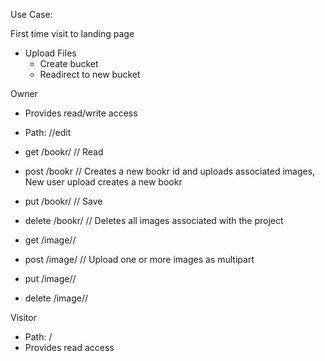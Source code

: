 Use Case:

First time visit to landing page

- Upload Files
  - Create bucket
  - Readirect to new bucket

Owner

- Provides read/write access
- Path: /<bucket-id>/edit

- get /bookr/<bucket-id> // Read
- post /bookr // Creates a new bookr id and uploads associated images, New user upload creates a new bookr
- put /bookr/<bucket-id> // Save
- delete /bookr/<bucket-id> // Deletes all images associated with the project

- get /image/<bucket-id>/<image-name>
- post /image/<bucket-id> // Upload one or more images as multipart
- put /image/<bucket-id>/<image-name>
- delete /image/<bucket-id>/<image-name>

Visitor

- Path: /<bucket-id>
- Provides read access
